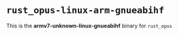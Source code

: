 # `rust_opus-linux-arm-gnueabihf`

This is the **armv7-unknown-linux-gnueabihf** binary for `rust_opus`
